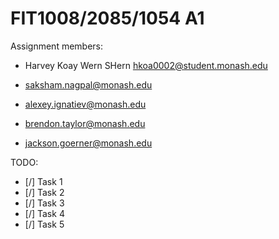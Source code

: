 # FIT1008/2085/1054 A1

Assignment members:
* Harvey Koay Wern SHern
hkoa0002@student.monash.edu

* saksham.nagpal@monash.edu
* alexey.ignatiev@monash.edu
* brendon.taylor@monash.edu
* jackson.goerner@monash.edu

TODO:

- [/] Task 1
- [/] Task 2
- [/] Task 3
- [/] Task 4
- [/] Task 5
